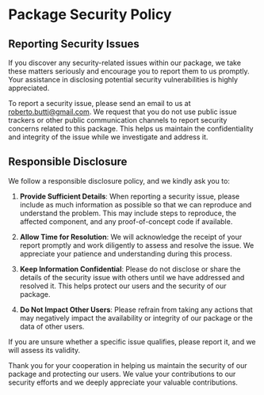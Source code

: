 # Package Security Policy

## Reporting Security Issues

If you discover any security-related issues within our package, we take these matters seriously and encourage you to report them to us promptly. Your assistance in disclosing potential security vulnerabilities is highly appreciated.

To report a security issue, please send an email to us at [roberto.butti@gmail.com](mailto:roberto.butti@gmail.com). We request that you do not use public issue trackers or other public communication channels to report security concerns related to this package. This helps us maintain the confidentiality and integrity of the issue while we investigate and address it.

## Responsible Disclosure

We follow a responsible disclosure policy, and we kindly ask you to:

1. **Provide Sufficient Details**: When reporting a security issue, please include as much information as possible so that we can reproduce and understand the problem. This may include steps to reproduce, the affected component, and any proof-of-concept code if available.

2. **Allow Time for Resolution**: We will acknowledge the receipt of your report promptly and work diligently to assess and resolve the issue. We appreciate your patience and understanding during this process.

3. **Keep Information Confidential**: Please do not disclose or share the details of the security issue with others until we have addressed and resolved it. This helps protect our users and the security of our package.

4. **Do Not Impact Other Users**: Please refrain from taking any actions that may negatively impact the availability or integrity of our package or the data of other users.

If you are unsure whether a specific issue qualifies, please report it, and we will assess its validity.

Thank you for your cooperation in helping us maintain the security of our package and protecting our users. We value your contributions to our security efforts and we deeply appreciate your valuable contributions.
